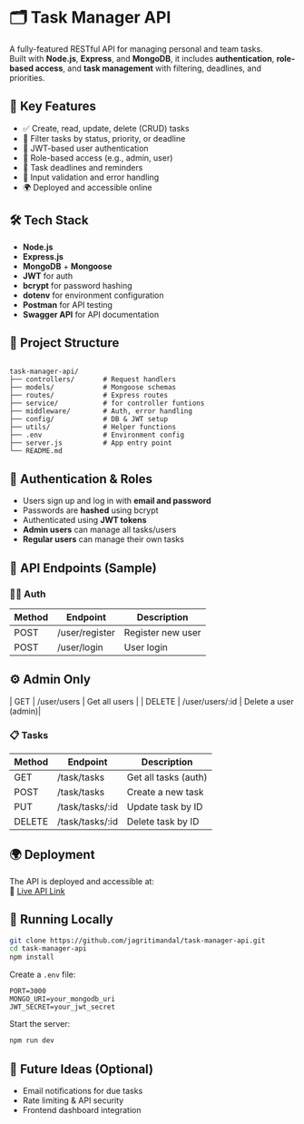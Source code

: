 
# 🗂️ Task Manager API

A fully-featured RESTful API for managing personal and team tasks.  
Built with **Node.js**, **Express**, and **MongoDB**, it includes **authentication**, **role-based access**, and **task management** with filtering, deadlines, and priorities.

## 🚀 Key Features

- ✅ Create, read, update, delete (CRUD) tasks
- 🧠 Filter tasks by status, priority, or deadline
- 🔐 JWT-based user authentication
- 👤 Role-based access (e.g., admin, user)
- 📅 Task deadlines and reminders
- 🧾 Input validation and error handling
- 🌍 Deployed and accessible online

## 🛠️ Tech Stack

- **Node.js**
- **Express.js**
- **MongoDB** + **Mongoose**
- **JWT** for auth
- **bcrypt** for password hashing
- **dotenv** for environment configuration
- **Postman**  for API testing
- **Swagger API** for API documentation

## 📁 Project Structure

```

task-manager-api/
├── controllers/       # Request handlers
├── models/            # Mongoose schemas
├── routes/            # Express routes
├── service/           # for controller funtions
├── middleware/        # Auth, error handling
├── config/            # DB & JWT setup
├── utils/             # Helper functions
├── .env               # Environment config
├── server.js          # App entry point
└── README.md

````

## 🔐 Authentication & Roles

- Users sign up and log in with **email and password**
- Passwords are **hashed** using bcrypt
- Authenticated using **JWT tokens**
- **Admin users** can manage all tasks/users
- **Regular users** can manage their own tasks

## 🔌 API Endpoints (Sample)

### 🧑‍💻 Auth
| Method | Endpoint        | Description          |
|--------|-----------------|----------------------|
| POST   | /user/register   | Register new user    |
| POST   | /user/login      | User login           |
## ⚙️ Admin Only
| GET    | /user/users      | Get all users        |
| DELETE | /user/users/:id  | Delete a user (admin)|

### 📋 Tasks
| Method | Endpoint        | Description                |
|--------|-----------------|----------------------------|
| GET    | /task/tasks      | Get all tasks (auth)       |
| POST   | /task/tasks      | Create a new task          |
| PUT    | /task/tasks/:id  | Update task by ID          |
| DELETE | /task/tasks/:id  | Delete task by ID          |


## 🌍 Deployment

The API is deployed and accessible at:  
🔗 [Live API Link](https://your-deployment-url.com) <!-- Replace with actual URL -->

## 🧪 Running Locally

```bash
git clone https://github.com/jagritimandal/task-manager-api.git
cd task-manager-api
npm install
````

Create a `.env` file:

```
PORT=3000
MONGO_URI=your_mongodb_uri
JWT_SECRET=your_jwt_secret
```

Start the server:

```bash
npm run dev
```

## 📌 Future Ideas (Optional)

* Email notifications for due tasks
* Rate limiting & API security
* Frontend dashboard integration

```
